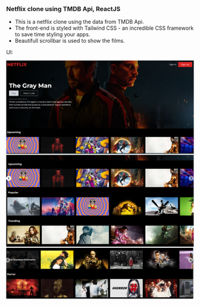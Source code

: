 ### Netflix clone using TMDB Api, ReactJS

- This is a netflix clone using the data from TMDB Api.
- The front-end is styled with Tailwind CSS - an incredible CSS framework to save time styling your apps.
- Beautifull scrollbar is used to show the films.

UI:

![](git-images/NetflixClone01.png)
![](git-images/NetflixClone02.png)
![](git-images/NetflixClone03.png)
